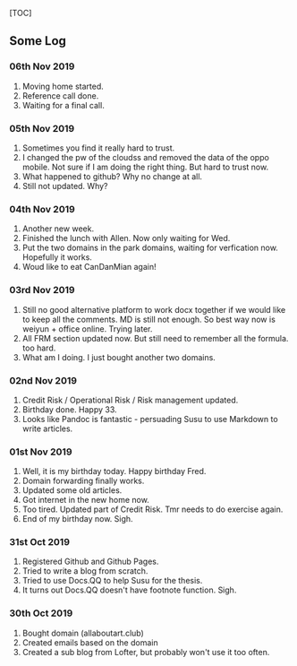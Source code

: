 [TOC]

## Some Log

### 06th Nov 2019

1. Moving home started.
2. Reference call done.
3. Waiting for a final call.

### 05th Nov 2019

1. Sometimes you find it really hard to trust.
2. I changed the pw of the cloudss and removed the data of the oppo mobile. Not sure if I am doing the right thing. But hard to trust now.
3. What happened to github? Why no change at all.
4. Still not updated. Why?

### 04th Nov 2019

1. Another new week.
2. Finished the lunch with Allen. Now only waiting for Wed.
3. Put the two domains in the park domains, waiting for verfication now. Hopefully it works.
4. Woud like to eat CanDanMian again!

### 03rd Nov 2019

1. Still no good alternative platform to work docx together if we would like to keep all the comments. MD is still not enough. So best way now is weiyun + office online. Trying later.
2. All FRM section updated now. But still need to remember all the formula. too hard.
3. What am I doing. I just bought another two domains.

### 02nd Nov 2019

1. Credit Risk / Operational Risk / Risk management updated.
2. Birthday done. Happy 33.
3. Looks like Pandoc is fantastic - persuading Susu to use Markdown to write articles.

### 01st Nov 2019

1. Well, it is my birthday today. Happy birthday Fred.
2. Domain forwarding finally works.
3. Updated some old articles.
4. Got internet in the new home now. 
5. Too tired. Updated part of Credit Risk. Tmr needs to do exercise again.
6. End of my birthday now. Sigh.

### 31st Oct 2019

1. Registered Github and Github Pages.
2. Tried to write a blog from scratch.
3. Tried to use Docs.QQ to help Susu for the thesis.
4. It turns out Docs.QQ doesn't have footnote function. Sigh.

### 30th Oct 2019

1. Bought domain (allaboutart.club)
2. Created emails based on the domain
3. Created a sub blog from Lofter, but probably won't use it too often.

